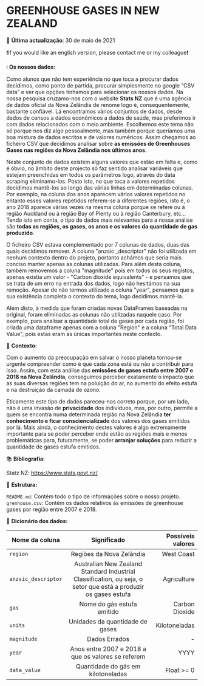 # GREENHOUSE GASES IN NEW ZEALAND 

📅️ **Última actualização**: 30 de maio de 2021

❗️If you would like an english version, please contact me or my colleague❗️

ℹ️ **Os nossos dados:**

Como alunos que não tem experiência no que toca a procurar dados decidimos, como ponto de partida, procurar simplesmente no google “CSV data” e ver que opções tínhamos para  selecionar os nossos dados. Na nossa pesquisa cruzamo-nos com o website **Stats NZ** que é uma agência de dados oficial da Nova Zelândia de renome logo é,  consequentemente, bastante confiável. Lá encontramos vários conjuntos de dados, desde dados de censos a dados económicos a dados de saúde, mas preferimos ir com dados relacionados com o meio ambiente. Escolhemos este tema não só porque nos diz algo pessoalmente, mas também porque queríamos uma boa mistura de dados escritos e de valores numéricos. Assim chegamos ao ficheiro CSV que decidimos analisar sobre **as emissões de Greenhouses Gases nas regiões da Nova Zelândia nos últimos anos**. 

Neste conjunto de dados existem alguns valores que estão em falta e, como é óbvio, no âmbito deste projecto só faz sentido analisar variáveis que estejam preenchidas em todos os parâmetros logo, através do data scraping eliminamo-los. Posto isto, no que toca a valores repetidos decidimos mantê-los ao longo das várias linhas em determinadas colunas. Por exemplo, na coluna dos anos aparecem vários valores repetidos no entanto esses valores repetidos referem-se a diferentes regiões, isto é, o ano 2018 aparece várias vezes na mesma coluna porque se refere ou à região Auckland ou à região Bay of Plenty ou à região Canterbury, etc… Tendo isto em conta, o tipo de dados mais relevantes para a nossa análise são **todas as regiões, os gases, os  anos e os valores da quantidade de gas produzido**.

O ficheiro CSV estava complementado por 7 colunas de dados, duas das quais decidimos remover. A coluna "anzsic _descriptor" não foi utilizada em nenhum contexto dentro do projeto, portanto achámos que seria mais conciso manter apenas as colunas utilizadas. Para além desta coluna, também removemos a coluna "magnitude" pois em todos os seus registos, apenas existia um valor - "Carbon dioxide equivalents" - e pensamos que se trata de um erro na entrada dos dados, logo não hesitámos na sua remoção. Apesar de não termos utilizado a coluna "year", pensamos que a sua existência completa o contexto do tema, logo decidimos mantê-la.

Além disto, à medida que foram criadas novas DataFrames baseadas na original, foram eliminadas as colunas não utilizadas naquele caso. Por exemplo, para analisar a quantidade total de gases por cada região, foi criada uma dataframe apenas com a coluna "Region" e a coluna "Total Data Value", pois estas eram as únicas importantes neste contexto.

🤔 **Contexto:**

Com o aumento da preocupação em salvar o nosso planeta tornou-se urgente compreender como é que cada zona está ou não a contribuir para isso. Assim, com esta análise das **emissões de gases estufa entre 2007 e 2018 na Nova Zelândia**, conseguimos perceber exatamente o impacto que as suas diversas regiões tem na poluição do ar, no aumento do efeito estufa e na destruição da camada de ozono. 

Eticamente este tipo de dados pareceu-nos correto porque, por um lado, não é uma invasão de **privacidade** dos indivíduos, mas, por outro, permite a quem se encontra numa determinada região na Nova Zelândia **ter conhecimento e ficar consciencializado** dos valores dos gases emitidos por lá. Mais ainda, o conhecimento destes valores é algo extremamente importante para se poder perceber onde estão as regiões mais e menos problemáticas para, futuramente, se poder **arranjar soluções** para reduzir a quantidade de gases estufa emitidos.

📚 **Bibliografia:**

Statz NZ: https://www.stats.govt.nz/ 

🧱 **Estrutura:**

`README.md`: Contém todo o tipo de informações sobre o nosso projeto.
`grenhouse.csv`: Contém os dados relativos ás emissões de greenhouse gases por região entre 2007 e 2018.
``
``

📔 **Dicionário dos dados:**

| Nome da coluna        | Significado           | Possíveis valores  |
| ------------- |:-------------:| -----:|
| `region` | Regiões da Nova Zelândia | West Coast |
| `anzsic_descriptor` | Australian New Zealand Standard Industrial Classification, ou seja, o setor que está a produzir os gases estufa | Agriculture |
| `gas` | Nome do gás estufa emitido | Carbon Dioxide |
| `units` | Unidades da quantidade de gases | Kilotoneladas |
| `magnitude` | Dados Errados | - |
| `year` | Anos entre 2007 e 2018 a que os valores se referem | YYYY |
| `data_value` | Quantidade do gás em kilotoneladas | Float >= 0 |
